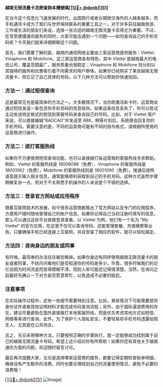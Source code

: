 **越南无限流量卡怎麽查詢本機號碼[[TG💪+ @donk5151](https://t.me/s/donk5151)]**

在当今这个信息化飞速发展的时代，出国旅行或者长期居住海外的人越来越多，而手机通讯卡成为了我们与世界保持联系的重要工具之一。对于许多前往越南旅游、工作或生活的朋友们来说，选择一张合适的越南无限流量卡显得尤为重要。不过，在享受便捷通讯服务的同时，大家可能会遇到一个问题——如何查询自己的手机号码呢？今天我们就来详细聊聊这个问题。

首先，我们需要了解的是，越南的通信网络主要由三家运营商提供服务：Viettel、Vinaphone 和 Mobifone。这三家运营商各有特色，其中 Viettel 是越南最大的电信公司，覆盖范围最广，服务质量也很稳定；Vinaphone 和 Mobifone 则分别以其独特的服务和优惠吸引着不同需求的用户群体。如果你已经购买了某张越南无限流量卡，但忘记了自己具体的号码，以下几种方法可以帮助你快速找回。

### 方法一：通过短信查询

这是最常见也是最简单的方法之一。大多数情况下，当你刚激活新卡时，运营商会通过短信发送一条包含你手机号码的信息给你。如果这条信息丢失了，你可以尝试主动发送特定格式的短信到客服号码来查询自己的号码。比如，对于 Viettel 用户来说，可以直接编辑“BAOCAO”并发送至 *888*，稍等片刻后，系统便会回复你的手机号码。需要注意的是，不同的运营商可能有不同的指令格式，请根据所使用的运营商进行操作。

### 方法二：拨打客服热线

如果你不方便使用短信查询功能，也可以直接拨打各运营商的客服热线寻求帮助。例如，Viettel 的客服热线是 *18008098*（免费），Vinaphone 的客服热线是 *18001062*（免费），Mobifone 的客服热线则是 *18001090*（免费）。拨通后按照语音提示输入相关信息，通常能够顺利获取到自己的手机号码。这种方式虽然步骤稍微复杂一点，但对于不太熟悉手机操作的人来说是个不错的选择。

### 方法三：登录官方网站或应用程序

随着互联网技术的发展，如今很多运营商都推出了官方网站以及专门的应用程序，方便用户随时随地管理自己的账户信息。如果你记得自己当初注册时填写的信息，那么可以通过这些平台直接登录查看。以 Viettel 为例，他们有一个名为 “My Viettel” 的官方应用，在这里不仅可以查询号码，还能管理套餐、充值缴费等业务。只要确保手机已经连接上互联网，并且安装了相应的软件，就可以轻松搞定。

### 方法四：咨询身边的朋友或同事

有时候，最简单的办法往往被忽略掉。如果你身边有同样使用越南无限流量卡的朋友或者同事，不妨问问看他们是否知道你的号码是多少。毕竟，很多时候我们的记忆会因为时间流逝而变得模糊不清，而别人却可能还记得很清楚。当然，在询问之前最好先确认一下对方是否愿意帮忙，以免造成不必要的尴尬。

### 注意事项

在实际操作过程中，还有一些细节需要特别注意。比如，某些情况下可能需要提供身份证件或者其他证明材料才能完成号码查询流程；另外，由于国际漫游费用的存在，建议尽量避免在国外直接拨打本地客服热线，而是优先考虑其他方式如短信、网络等来进行查询。此外，为了保护个人隐私安全，不要轻易将手机号码透露给陌生人，尤其是在公共场合。

总之，无论采用哪种方法，只要按照正确的步骤执行，就一定能够成功找到属于自己的越南无限流量卡号码。希望上述介绍对你有所帮助！如果你还有其他关于越南通讯方面的问题，欢迎随时留言讨论。

最后再次提醒大家，无论是选择哪家运营商的服务，都要记得定期检查账单明细，确保没有产生额外的消费。同时也要合理规划自己的流量使用情况，避免不必要的浪费哦！

[[TG💪+ @donk5151](https://t.me/s/donk5151) ![Image](https://i.postimg.cc/rwNCRYN7/Snipaste-2025-04-30-17-27-05.png)]